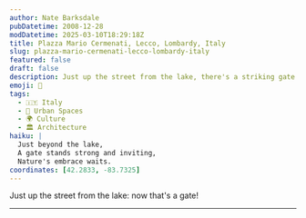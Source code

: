 ```yaml
---
author: Nate Barksdale
pubDatetime: 2008-12-28
modDatetime: 2025-03-10T18:29:18Z
title: Plazza Mario Cermenati, Lecco, Lombardy, Italy
slug: plazza-mario-cermenati-lecco-lombardy-italy
featured: false
draft: false
description: Just up the street from the lake, there's a striking gate worth noting.
emoji: 🚪
tags:
  - 🇮🇹 Italy
  - 🌆 Urban Spaces
  - 🌍 Culture
  - 🏛️ Architecture
haiku: |
  Just beyond the lake,  
  A gate stands strong and inviting,  
  Nature's embrace waits.
coordinates: [42.2833, -83.7325]
---
```


Just up the street from the lake: now that's a gate!

---
